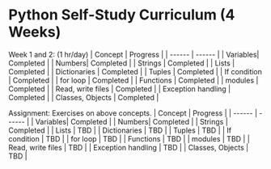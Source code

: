 # Python Self-Study Curriculum (4 Weeks)

Week 1 and 2: (1 hr/day)
| Concept | Progress |
| ------ | ------ |
| Variables| Completed |
| Numbers| Completed |
| Strings | Completed |
| Lists | Completed |
| Dictionaries | Completed |
| Tuples | Completed |
| If condition | Completed |
| for loop | Completed |
| Functions | Completed |
| modules | Completed |
| Read, write files | Completed |
| Exception handling | Completed |
| Classes, Objects | Completed |

Assignment:
Exercises on above concepts.
| Concept | Progress |
| ------ | ------ |
| Variables| Completed |
| Numbers| Completed |
| Strings | Completed |
| Lists | TBD |
| Dictionaries | TBD |
| Tuples | TBD |
| If condition | TBD |
| for loop | TBD |
| Functions | TBD |
| modules | TBD |
| Read, write files | TBD |
| Exception handling | TBD |
| Classes, Objects | TBD |
